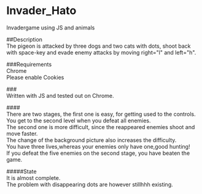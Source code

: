 # Invader_Hato
Invadergame using JS and animals

##Description<br>
The pigeon is attacked by three dogs and two cats with dots, 
shoot back with space-key and evade enemy attacks by moving right="l" and left="h".

###Requirements<br>
Chrome<br>
Please enable Cookies <br>

###<br>Written with JS and tested out on Chrome.


####<br>There are two stages, the first one is easy, for getting used to the controls.<br>
You get to the second level when you defeat all enemies.<br>
The second one is more difficult, since the reappeared enemies shoot and move faster.<br>
The change of the background picture also increases the difficulty.<br>
You have three lives,whereas your enemies only have one,good hunting!<br>
If you defeat the five enemies on the second stage, you have beaten the game.<br>

#####State<br>
It is almost complete.<br>
The problem with disappearing dots are however stillhhh existing.

